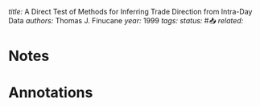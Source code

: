 *title:* A Direct Test of Methods for Inferring Trade Direction from Intra-Day Data
*authors:* Thomas J. Finucane
*year:* 1999
*tags:* 
*status:* #📥
*related:*

# Notes 

# Annotations